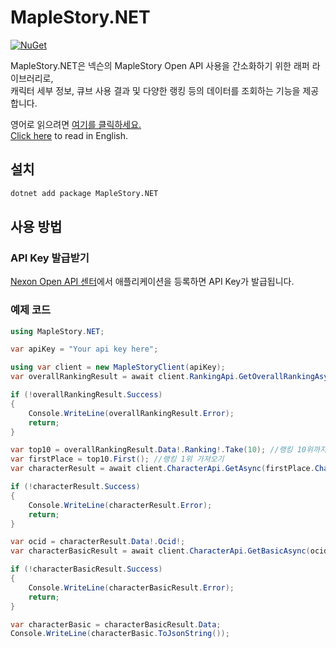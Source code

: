 # MapleStory.NET

[![NuGet](https://img.shields.io/nuget/v/MapleStory.NET)](https://www.nuget.org/packages/MapleStory.NET)

MapleStory.NET은 넥슨의 MapleStory Open API 사용을 간소화하기 위한 래퍼 라이브러리로,  
캐릭터 세부 정보, 큐브 사용 결과 및 다양한 랭킹 등의 데이터를 조회하는 기능을 제공합니다.

영어로 읽으려면 [여기를 클릭하세요.](README.md)  
[Click here](README.md) to read in English.

## 설치

```xml
dotnet add package MapleStory.NET
```

## 사용 방법

### API Key 발급받기

[Nexon Open API 센터](https://openapi.nexon.com/my-application/)에서 애플리케이션을 등록하면 API Key가 발급됩니다.

### 예제 코드

```csharp
using MapleStory.NET;

var apiKey = "Your api key here";

using var client = new MapleStoryClient(apiKey);
var overallRankingResult = await client.RankingApi.GetOverallRankingAsync(); //종합 랭킹 정보 조회

if (!overallRankingResult.Success)
{
    Console.WriteLine(overallRankingResult.Error);
    return;
}

var top10 = overallRankingResult.Data!.Ranking!.Take(10); //랭킹 10위까지 가져오기
var firstPlace = top10.First(); //랭킹 1위 가져오기
var characterResult = await client.CharacterApi.GetAsync(firstPlace.CharacterName!); //캐릭터 식별자(ocid) 조회

if (!characterResult.Success)
{
    Console.WriteLine(characterResult.Error);
    return;
}

var ocid = characterResult.Data!.Ocid!;
var characterBasicResult = await client.CharacterApi.GetBasicAsync(ocid); //기본 정보 조회

if (!characterBasicResult.Success)
{
    Console.WriteLine(characterBasicResult.Error);
    return;
}

var characterBasic = characterBasicResult.Data;
Console.WriteLine(characterBasic.ToJsonString());
```
